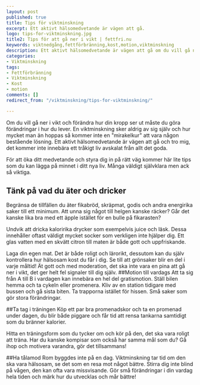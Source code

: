 ```yaml
---
layout: post
published: true
title: Tips för viktminskning
excerpt: Ett aktivt hälsomedvetande är vägen att gå.
logo: tips-for-viktminskning.jpg
title2: Tips för att gå ner i vikt | fettfri.nu
keywords: viktnedgång,fettförbränning,kost,motion,viktminskning
description: Ett aktivt hälsomedvetande är vägen att gå om du vill gå ner i vikt. Här finner du några bra tips du kan lägga på minnet.
categories:
- Viktminskning
tags:
- Fettförbränning
- Viktminskning
- Kost
- motion
comments: []
redirect_from: "/viktminskning/tips-for-viktminskning/"

---
```

<p class="lead">
Om du vill gå ner i vikt och förändra hur din kropp ser ut måste du göra förändringar i hur du lever. En viktminskning sker aldrig av sig själv och hur mycket man än hoppas så kommer inte en "mirakelkur" att vara någon bestående lösning. Ett aktivt hälsomedvetande är vägen att gå och tro mig, det kommer inte innebära ett tråkigt liv avskalat från allt det goda.
</p>

<p class="lead">
För att öka ditt medvetande och styra dig in på rätt väg kommer här lite tips som du kan lägga på minnet i ditt nya liv. Många väldigt självklara men ack så viktiga.
</p>

## Tänk på vad du äter och dricker
Begränsa de tillfällen du äter fikabröd, skräpmat, godis och andra energirika saker till ett minimum. Att unna sig något till helgen kanske räcker? Går det kanske lika bra med ett äpple istället för en bulle på fikarasten?

Undvik att dricka kaloririka drycker som exempelvis juice och läsk. Dessa innehåller oftast väldigt mycket socker som verkligen inte hjälper dig. Ett glas vatten med en skvätt citron till maten är både gott och uppfriskande.

<div style="float:right;margin-left:10px">
<script type="text/javascript"><!--
google_ad_client = "pub-2791399157979138";
/* 300x250, skapad 2009-11-09 */
google_ad_slot = "4497886166";
google_ad_width = 300;
google_ad_height = 250;
//-->
</script>
<script type="text/javascript"
src="http://pagead2.googlesyndication.com/pagead/show_ads.js">
</script>
</div>

Laga din egen mat. Det är både roligt och lärorikt, dessutom kan du själv kontrollera hur hälsosam kost du får i dig. Se till att grönsaker blir en del i varje måltid! Ät gott och med moderation, det ska inte vara en pina att gå ner i vikt, det ger helt fel signaler till dig själv.
##Motion till vardags
Att ta sig från A till B i vardagen kan innebära en hel del gratismotion. Ställ bilen hemma och ta cykeln eller promenera. Kliv av en station tidigare med bussen och gå sista biten. Ta trapporna istället för hissen. Små saker som gör stora förändringar.

##Ta tag i träningen
Köp ett par bra promenadskor och ta en promenad under dagen, du blir både piggare och får tid att rensa tankarna samtidigt som du bränner kalorier.

Hitta en träningsform som du tycker om och kör på den, det ska vara roligt att träna. Har du kanske kompisar som också har samma mål som du? Gå ihop och motivera varandra, gör det tillsammans!

##Ha tålamod
Rom byggdes inte på en dag. Viktminskning tar tid om den ska vara hälsosam, se det som en resa mot något bättre. Stirra dig inte blind på vågen, den kan ofta vara missvisande. Gör små förändringar i din vardag hela tiden och märk hur du utvecklas och mår bättre!
